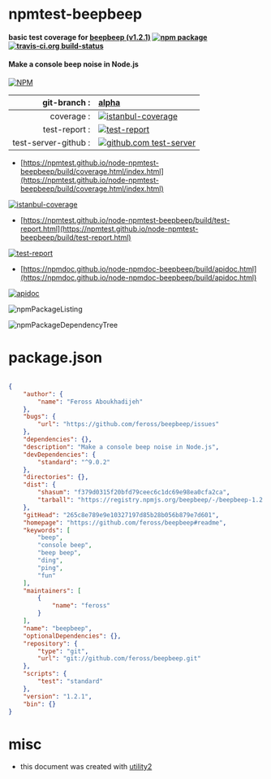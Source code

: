 # npmtest-beepbeep

#### basic test coverage for  [beepbeep (v1.2.1)](https://github.com/feross/beepbeep#readme)  [![npm package](https://img.shields.io/npm/v/npmtest-beepbeep.svg?style=flat-square)](https://www.npmjs.org/package/npmtest-beepbeep) [![travis-ci.org build-status](https://api.travis-ci.org/npmtest/node-npmtest-beepbeep.svg)](https://travis-ci.org/npmtest/node-npmtest-beepbeep)

#### Make a console beep noise in Node.js

[![NPM](https://nodei.co/npm/beepbeep.png?downloads=true&downloadRank=true&stars=true)](https://www.npmjs.com/package/beepbeep)

| git-branch : | [alpha](https://github.com/npmtest/node-npmtest-beepbeep/tree/alpha)|
|--:|:--|
| coverage : | [![istanbul-coverage](https://npmtest.github.io/node-npmtest-beepbeep/build/coverage.badge.svg)](https://npmtest.github.io/node-npmtest-beepbeep/build/coverage.html/index.html)|
| test-report : | [![test-report](https://npmtest.github.io/node-npmtest-beepbeep/build/test-report.badge.svg)](https://npmtest.github.io/node-npmtest-beepbeep/build/test-report.html)|
| test-server-github : | [![github.com test-server](https://npmtest.github.io/node-npmtest-beepbeep/GitHub-Mark-32px.png)](https://npmtest.github.io/node-npmtest-beepbeep/build/app/index.html) | | build-artifacts : | [![build-artifacts](https://npmtest.github.io/node-npmtest-beepbeep/glyphicons_144_folder_open.png)](https://github.com/npmtest/node-npmtest-beepbeep/tree/gh-pages/build)|

- [https://npmtest.github.io/node-npmtest-beepbeep/build/coverage.html/index.html](https://npmtest.github.io/node-npmtest-beepbeep/build/coverage.html/index.html)

[![istanbul-coverage](https://npmtest.github.io/node-npmtest-beepbeep/build/screenCapture.buildCi.browser.%252Ftmp%252Fbuild%252Fcoverage.lib.html.png)](https://npmtest.github.io/node-npmtest-beepbeep/build/coverage.html/index.html)

- [https://npmtest.github.io/node-npmtest-beepbeep/build/test-report.html](https://npmtest.github.io/node-npmtest-beepbeep/build/test-report.html)

[![test-report](https://npmtest.github.io/node-npmtest-beepbeep/build/screenCapture.buildCi.browser.%252Ftmp%252Fbuild%252Ftest-report.html.png)](https://npmtest.github.io/node-npmtest-beepbeep/build/test-report.html)

- [https://npmdoc.github.io/node-npmdoc-beepbeep/build/apidoc.html](https://npmdoc.github.io/node-npmdoc-beepbeep/build/apidoc.html)

[![apidoc](https://npmdoc.github.io/node-npmdoc-beepbeep/build/screenCapture.buildCi.browser.%252Ftmp%252Fbuild%252Fapidoc.html.png)](https://npmdoc.github.io/node-npmdoc-beepbeep/build/apidoc.html)

![npmPackageListing](https://npmtest.github.io/node-npmtest-beepbeep/build/screenCapture.npmPackageListing.svg)

![npmPackageDependencyTree](https://npmtest.github.io/node-npmtest-beepbeep/build/screenCapture.npmPackageDependencyTree.svg)



# package.json

```json

{
    "author": {
        "name": "Feross Aboukhadijeh"
    },
    "bugs": {
        "url": "https://github.com/feross/beepbeep/issues"
    },
    "dependencies": {},
    "description": "Make a console beep noise in Node.js",
    "devDependencies": {
        "standard": "^9.0.2"
    },
    "directories": {},
    "dist": {
        "shasum": "f379d0315f20bfd79ceec6c1dc69e98ea0cfa2ca",
        "tarball": "https://registry.npmjs.org/beepbeep/-/beepbeep-1.2.1.tgz"
    },
    "gitHead": "265c8e789e9e10327197d85b28b056b879e7d601",
    "homepage": "https://github.com/feross/beepbeep#readme",
    "keywords": [
        "beep",
        "console beep",
        "beep beep",
        "ding",
        "ping",
        "fun"
    ],
    "maintainers": [
        {
            "name": "feross"
        }
    ],
    "name": "beepbeep",
    "optionalDependencies": {},
    "repository": {
        "type": "git",
        "url": "git://github.com/feross/beepbeep.git"
    },
    "scripts": {
        "test": "standard"
    },
    "version": "1.2.1",
    "bin": {}
}
```



# misc
- this document was created with [utility2](https://github.com/kaizhu256/node-utility2)
